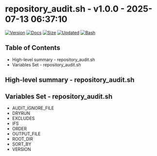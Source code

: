 # repository_audit.sh - v1.0.0 - 2025-07-13 06:37:10

[![Version](https://img.shields.io/badge/version-1.0.0-purple.svg)](./repository_audit.sh)
[![Docs](https://img.shields.io/badge/docs-generated-orange.svg)](./docs/repository_audit.md)
[![Size](https://img.shields.io/badge/size-3.5KB-yellow)](./repository_audit.sh)
[![Updated](https://img.shields.io/badge/updated-2025--07--13-blue)](./repository_audit.sh)
[![Bash](https://img.shields.io/badge/bash-5--2--21-red)](https://www.gnu.org/software/bash/)

## Table of Contents
- High-level summary - repository_audit.sh
- Variables Set - repository_audit.sh

## High-level summary - repository_audit.sh


## Variables Set - repository_audit.sh
- AUDIT_IGNORE_FILE
- DRYRUN
- EXCLUDES
- IFS
- ORDER
- OUTPUT_FILE
- ROOT_DIR
- SORT_BY
- VERSION
